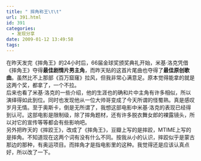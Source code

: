 ```yaml
---
title: " 摔角称王\t\t"
url: 391.html
id: 391
categories:
  - 发现分享
date: 2009-01-12 13:49:58
tags:
---
```


在昨天发完《摔角王》的24小时后，66届金球奖颁奖典礼开始，米基·洛克凭借《摔角王》夺得**最佳剧情片男主角**，而昨天贴的这首片尾曲也夺得了**最佳原创歌曲**。虽然比不上那部《百万窟窿》拉风，但我非常心满意足。原本觉得能拿的就是这两个奖，都拿了，一个不拉。  
后来也看了米基·洛克的一些介绍，他的生涯也的确和片中主角有许多相似，所以演绎得如此到位。同时也发现他从一位大帅哥变成了今天所谓的怪蜀熟。真是感叹岁月无情。至于奥斯卡，倒是无所谓了，我想这部电影中米基·洛克的表现已经得到认可。这部电影是限制级，除了摔角题材，还有许多脱衣舞女郎的裸露镜头，所以对它的宣传等等都会有些影响吧。  
另外把昨天的《摔跤王》，改成了《摔角王》，豆瓣上写的是摔跤，MTIME上写的是摔角。不知道现在这两个词有没有什么不同。按我从小的认识，摔跤似乎是蒙古那边的那种，有奥运项目。而摔角才是指电影里的这种。我觉得还是应该认真点好，所以改了一下。